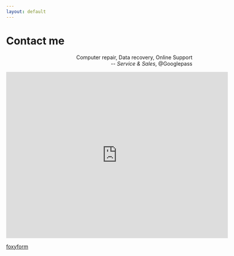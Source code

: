 ```yaml
---
layout: default
---
```


# Contact me

<p class="message" align="right">
  Computer repair, Data recovery, Online Support<br>
  -- <i>Service & Sales</i>, @Googlepass
</p>

<iframe src="https://www.google.com/maps/embed?pb=!1m18!1m12!1m3!1d3458.1064352321505!2d78.12959931511215!3d29.918837881928244!2m3!1f0!2f0!3f0!3m2!1i1024!2i768!4f13.1!3m3!1m2!1s0x39094640f0ac7da3%3A0x9504c39849b6199!2sGooglepass!5e0!3m2!1sen!2sin!4v1579608912977!5m2!1sen!2sin" width="600" height="450" frameborder="0" style="border:0;" allowfullscreen=""></iframe>

<!-- Do not change the code! -->
<a id="foxyform_embed_link_960011" href="http://www.foxyform.com/">foxyform</a>
<script type="text/javascript">
(function(d, t){
   var g = d.createElement(t),
       s = d.getElementsByTagName(t)[0];
   g.src = "http://www.foxyform.com/js.php?id=960011&sec_hash=1c2e3920398&width=350px";
   s.parentNode.insertBefore(g, s);
}(document, "script"));
</script>
<!-- Do not change the code! -->
